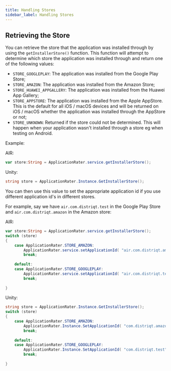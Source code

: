 ```yaml
---
title: Handling Stores
sidebar_label: Handling Stores
---
```


## Retrieving the Store

You can retrieve the store that the application was installed through by using the `getInstallerStore()` function.
This function will attempt to determine which store the application was installed through and return one of the following values:

- `STORE_GOOGLEPLAY`: The application was installed from the Google Play Store;
- `STORE_AMAZON`: The application was installed from the Amazon Store;
- `STORE_HUAWEI_APPGALLERY`: The application was installed from the Huawei App Gallery;
- `STORE_APPSTORE`: The application was installed from the Apple AppStore. This is the default for all iOS / macOS devices and will be returned on iOS / macOS whether the application was installed through the AppStore or not;
- `STORE_UNKNOWN`: Returned if the store could not be determined. This will happen when your application wasn't installed through a store eg when testing on Android.


Example:

AIR:

```actionscript
var store:String = ApplicationRater.service.getInstallerStore();
```

Unity:

```csharp
string store = ApplicationRater.Instance.GetInstallerStore();
```

You can then use this value to set the appropriate application id if you use different application id's in different stores.

For example, say we have `air.com.distriqt.test` in the Google Play Store and `air.com.distriqt.amazon` in the Amazon store:

AIR:

```actionscript
var store:String = ApplicationRater.service.getInstallerStore();
switch (store)
{
    case ApplicationRater.STORE_AMAZON:
        ApplicationRater.service.setApplicationId( "air.com.distriqt.amazon", ApplicationRater.IMPLEMENTATION_ANDROID );
        break;
    
    default:
    case ApplicationRater.STORE_GOOGLEPLAY:
        ApplicationRater.service.setApplicationId( "air.com.distriqt.test", ApplicationRater.IMPLEMENTATION_ANDROID );
        break;
    
}
```

Unity:

```csharp
string store = ApplicationRater.Instance.GetInstallerStore();
switch (store)
{
    case ApplicationRater.STORE_AMAZON:
        ApplicationRater.Instance.SetApplicationId( "com.distriqt.amazon", ApplicationRater.IMPLEMENTATION_ANDROID );
        break;
    
    default:
    case ApplicationRater.STORE_GOOGLEPLAY:
        ApplicationRater.Instance.SetApplicationId( "com.distriqt.test", ApplicationRater.IMPLEMENTATION_ANDROID );
        break;
    
}
```





